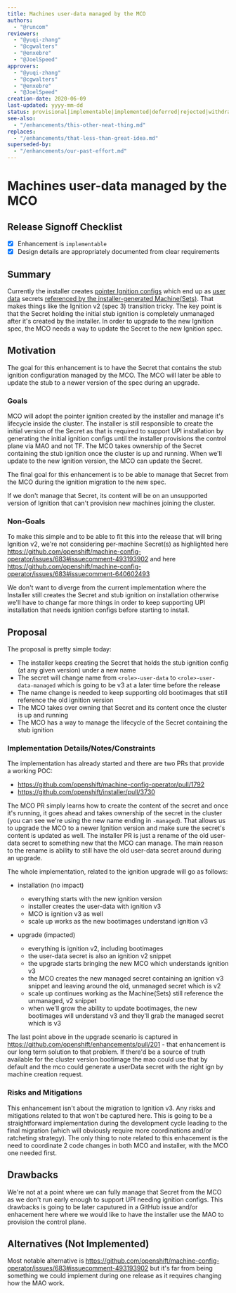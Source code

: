 ```yaml
---
title: Machines user-data managed by the MCO
authors:
  - "@runcom"
reviewers:
  - "@yuqi-zhang"
  - "@cgwalters"
  - "@enxebre"
  - "@JoelSpeed"
approvers:
  - "@yuqi-zhang"
  - "@cgwalters"
  - "@enxebre"
  - "@JoelSpeed"
creation-date: 2020-06-09
last-updated: yyyy-mm-dd
status: provisional|implementable|implemented|deferred|rejected|withdrawn|replaced
see-also:
  - "/enhancements/this-other-neat-thing.md"
replaces:
  - "/enhancements/that-less-than-great-idea.md"
superseded-by:
  - "/enhancements/our-past-effort.md"
---
```


# Machines user-data managed by the MCO

## Release Signoff Checklist

- [x] Enhancement is `implementable`
- [x] Design details are appropriately documented from clear requirements

## Summary

Currently the installer creates [pointer Ignition configs][1] which end up as [user][2] [data][3] secrets [referenced by the installer-generated Machine(Sets)][4].  That makes things like the Ignition v2 (spec 3) transition tricky.
The key point is that the Secret holding the initial stub ignition is completely unmanaged after it's created by the installer.
In order to upgrade to the new Ignition spec, the MCO needs a way to update the Secret to the new Ignition spec.


[1]: https://github.com/openshift/installer/blob/093ca65398fe567bdf63322894496cebbe3d2ade/pkg/asset/ignition/machine/node.go#L30-L36
[2]: https://github.com/openshift/installer/blob/093ca65398fe567bdf63322894496cebbe3d2ade/pkg/asset/machines/master.go#L161-L170
[3]: https://github.com/openshift/installer/blob/093ca65398fe567bdf63322894496cebbe3d2ade/pkg/asset/machines/worker.go#L197-L205
[4]: https://github.com/openshift/installer/blame/093ca65398fe567bdf63322894496cebbe3d2ade/docs/user/aws/install_upi.md#L231-L232

## Motivation

The goal for this enhancement is to have the Secret that contains the stub ignition configuration managed by the MCO. The MCO will later be able to update the stub to a newer version of the spec during an upgrade.

### Goals

MCO will adopt the pointer ignition created by the installer and
manage it's lifecycle inside the cluster. The installer is still
responsible to create the initial version of the Secret as that is
required to support UPI installation by generating the initial
ignition configs until the installer provisions the control plane via
MAO and not TF. The MCO takes ownership of the Secret containing the
stub ignition once the cluster is up and running. When we'll update to
the new Ignition version, the MCO can update the Secret.

The final goal for this enhancement is to be able to manage that Secret from the MCO during the ignition migration to the new spec.

If we don't manage that Secret, its content will be on an unsupported version of Ignition that can't provision new machines joining the cluster.

### Non-Goals

To make this simple and to be able to fit this into the release that will bring Ignition v2, we're not considering per-machine Secret(s) as highlighted here https://github.com/openshift/machine-config-operator/issues/683#issuecomment-493193902 and here https://github.com/openshift/machine-config-operator/issues/683#issuecomment-640602493

We don't want to diverge from the current implementation where the Installer still creates the Secret and stub ignition on installation otherwise we'll have to change far more things in order to keep supporting UPI installation that needs ignition configs before starting to install.

## Proposal

The proposal is pretty simple today:

- The installer keeps creating the Secret that holds the stub ignition config (at any given version) under a new name
- The secret will change name from `<role>-user-data` to `<role>-user-data-managed` which is going to be v3 at a later time before the release
- The name change is needed to keep supporting old bootimages that still reference the old ignition version
- The MCO takes over owning that Secret and its content once the cluster is up and running
- The MCO has a way to manage the lifecycle of the Secret containing the stub ignition


### Implementation Details/Notes/Constraints

The implementation has already started and there are two PRs that provide a working POC:

- https://github.com/openshift/machine-config-operator/pull/1792
- https://github.com/openshift/installer/pull/3730

The MCO PR simply learns how to create the content of the secret and once it's running, it goes ahead and takes ownership of the secret in the cluster (you can see we're using the new name ending in `-managed`). That allows us to upgrade the MCO to a newer Ignition version and make sure the secret's content is updated as well.
The installer PR is just a rename of the old user-data secret to something new that the MCO can manage. The main reason to the rename is ability to still have the old user-data secret around during an upgrade.

The whole implementation, related to the ignition upgrade will go as follows:

- installation (no impact)
  - everything starts with the new ignition version
  - installer creates the user-data with ignition v3
  - MCO is ignition v3 as well
  - scale up works as the new bootimages understand ignition v3

- upgrade (impacted)
  - everything is ignition v2, including bootimages
  - the user-data secret is also an ignition v2 snippet
  - the upgrade starts bringing the new MCO which understands ignition v3
  - the MCO creates the new managed secret containing an ignition v3 snippet and leaving around the old, unmanaged secret which is v2
  - scale up continues working as the Machine(Sets) still reference the unmanaged, v2 snippet
  - when we'll grow the ability to update bootimages, the new bootimages will understand v3 and they'll grab the managed secret which is v3

The last point above in the upgrade scenario is captured in https://github.com/openshift/enhancements/pull/201 - that enhancement is our long term solution to that problem. If there'd be a source of truth available for the cluster version bootimage the mao could use that by default and the mco could generate a userData secret with the right ign by machine creation request.


### Risks and Mitigations

This enhancement isn't about the migration to Ignition v3. Any risks
and mitigations related to that won't be captured here. This is going
to be a straightforward implementation during the development cycle
leading to the final migration (which will obviously require more
coordinations and/or ratcheting strategy). The only thing to note
related to this enhacement is the need to coordinate 2 code changes in
both MCO and installer, with the MCO one needed first.


## Drawbacks

We're not at a point where we can fully manage that Secret from the MCO as we don't run early enough to support UPI needing ignition configs. This drawbacks is going to be later caputured in a GitHub issue and/or enhacement here where we would like to have the installer use the MAO to provision the control plane.

## Alternatives (Not Implemented)

Most notable alternative is https://github.com/openshift/machine-config-operator/issues/683#issuecomment-493193902 but it's far from being something we could implement during one release as it requires changing how the MAO work.
